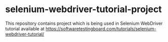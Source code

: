 # selenium-webdriver-tutorial-project
This repository contains project which is being used in Selenium WebDriver tutorial available at https://softwaretestingboard.com/tutorials/selenium-webdriver-tutorial/
